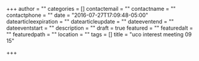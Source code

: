 +++
author = ""
categories = []
contactemail = ""
contactname = ""
contactphone = ""
date = "2016-07-27T17:09:48-05:00"
datearticleexpiration = ""
datearticleupdate = ""
dateeventend = ""
dateeventstart = ""
description = ""
draft = true
featured = ""
featuredalt = ""
featuredpath = ""
location = ""
tags = []
title = "uco interest meeting 09 15"

+++

